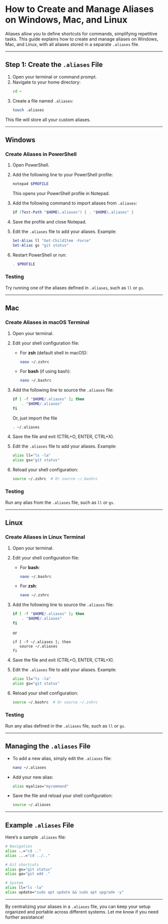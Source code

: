 # How to Create and Manage Aliases on Windows, Mac, and Linux

Aliases allow you to define shortcuts for commands, simplifying repetitive tasks. This guide explains how to create and manage aliases on Windows, Mac, and Linux, with all aliases stored in a separate `.aliases` file.

---

## **Step 1: Create the `.aliases` File**

1. Open your terminal or command prompt.
2. Navigate to your home directory:
   ```bash
   cd ~
   ```
3. Create a file named `.aliases`:
   ```bash
   touch .aliases
   ```

This file will store all your custom aliases.

---

## **Windows**

### **Create Aliases in PowerShell**
1. Open PowerShell.
2. Add the following line to your PowerShell profile:
   ```powershell
   notepad $PROFILE
   ```
   This opens your PowerShell profile in Notepad.

3. Add the following command to import aliases from `.aliases`:
   ```powershell
   if (Test-Path "$HOME\.aliases") { . "$HOME\.aliases" }
   ```

4. Save the profile and close Notepad.

5. Edit the `.aliases` file to add your aliases. Example:
   ```powershell
   Set-Alias ll "Get-ChildItem -Force"
   Set-Alias gs "git status"
   ```

6. Restart PowerShell or run:
   ```powershell
   . $PROFILE
   ```

### **Testing**
Try running one of the aliases defined in `.aliases`, such as `ll` or `gs`.

---

## **Mac**

### **Create Aliases in macOS Terminal**
1. Open your terminal.
2. Edit your shell configuration file:
   - For **zsh** (default shell in macOS):
     ```bash
     nano ~/.zshrc
     ```
   - For **bash** (if using bash):
     ```bash
     nano ~/.bashrc
     ```

3. Add the following line to source the `.aliases` file:
   ```bash
   if [ -f "$HOME/.aliases" ]; then
       . "$HOME/.aliases"
   fi
   ```
   Or, just import the file
   ```
   . ~/.aliases
   ```

5. Save the file and exit (CTRL+O, ENTER, CTRL+X).

6. Edit the `.aliases` file to add your aliases. Example:
   ```bash
   alias ll="ls -la"
   alias gs="git status"
   ```

7. Reload your shell configuration:
   ```bash
   source ~/.zshrc  # Or source ~/.bashrc
   ```

### **Testing**
Run any alias from the `.aliases` file, such as `ll` or `gs`.

---

## **Linux**

### **Create Aliases in Linux Terminal**
1. Open your terminal.
2. Edit your shell configuration file:
   - For **bash**:
     ```bash
     nano ~/.bashrc
     ```
   - For **zsh**:
     ```bash
     nano ~/.zshrc
     ```

3. Add the following line to source the `.aliases` file:
   ```bash
   if [ -f "$HOME/.aliases" ]; then
       . "$HOME/.aliases"
   fi
   ```
   or 
   ```
   if [ -f ~/.aliases ]; then
      source ~/.aliases
   fi
   ```

4. Save the file and exit (CTRL+O, ENTER, CTRL+X).

5. Edit the `.aliases` file to add your aliases. Example:
   ```bash
   alias ll="ls -la"
   alias gs="git status"
   ```

6. Reload your shell configuration:
   ```bash
   source ~/.bashrc  # Or source ~/.zshrc
   ```

### **Testing**
Run any alias defined in the `.aliases` file, such as `ll` or `gs`.

---

## **Managing the `.aliases` File**

- To add a new alias, simply edit the `.aliases` file:
  ```bash
  nano ~/.aliases
  ```
- Add your new alias:
  ```bash
  alias myalias="mycommand"
  ```
- Save the file and reload your shell configuration:
  ```bash
  source ~/.aliases
  ```

---

## **Example `.aliases` File**
Here’s a sample `.aliases` file:
```bash
# Navigation
alias ..="cd .."
alias ...="cd ../.."

# Git shortcuts
alias gs="git status"
alias ga="git add ."

# System
alias ll="ls -la"
alias update="sudo apt update && sudo apt upgrade -y"
```

---

By centralizing your aliases in a `.aliases` file, you can keep your setup organized and portable across different systems. Let me know if you need further assistance!
